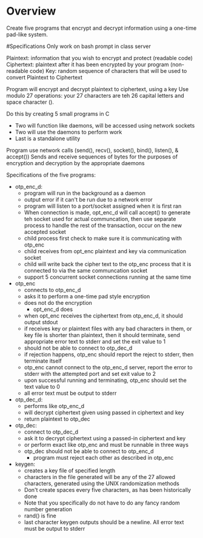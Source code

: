 # Overview
 Create five programs that encrypt and decrypt information using a one-time pad-like system.
 
#Specifications
 Only work on bash prompt in class server
 
 Plaintext: information that you wish to encrypt and protect (readable code)
 Ciphertext: plaintext after it has been encrypted by your program (non-readable code)
 Key: random sequence of characters that will be used to convert Plaintext to Ciphertext
 
 Program will encrypt and decrypt plaintext to ciphertext, using a key
 Use modulo 27 operations: your 27 characters are teh 26 capital letters and space character ().
 
 Do this by creating 5 small programs in C
 - Two will function like daemons, will be accessed using network sockets
 - Two will use the daemons to perform work
 - Last is a standalone utility
 
 Program use network calls (send(), recv(), socket(), bind(), listen(), & accept())
 Sends and receive sequences of bytes for the purposes of encryption and decryption by the appropriate daemons
 
 Specifications of the five programs:
 - otp_enc_d: 
    - program will run in the background as a daemon
    - output error if it can't be run due to a network error
    - program will listen to a port/socket assigned when it is first ran
    - When connection is made, opt_enc_d will call accept() to generate teh socket used for actual communcation, then use separate process to handle the rest of the transaction, occur on the new accepted socket
    - child process first check to make sure it is communicating with otp_enc
    - child receives from opt_enc plaintext and key via communication socket
    - child will write back the cipher text to the otp_enc process that it is connected to via the same communcation socket
    - support 5 concurrent socket connections running at the same time
 - otp_enc
    - connects to otp_enc_d
    - asks it to perform a one-time pad style encryption
    - does not do the encryption
      - opt_enc_d does
    - when opt_enc receives the ciphertext from otp_enc_d, it should output stdout
    - if receives key or plaintext files with any bad characters in them, or key file is shorter than plaintext, then it should terminate, send appropriate error text to stderr and set the exit value to 1
    - should not be able to connect to otp_dec_d
    - if rejection happens, otp_enc should report the reject to stderr, then terminate itself
    - otp_enc cannot connect to the otp_enc_d server, report the error to stderr with the attempted port and set exit value to 2
    - upon successful running and terminating, otp_enc should set the text value to 0
    - all error text must be output to stderr
 - otp_dec_d:
    - performs like otp_enc_d
    - will decrypt ciphertext given using passed in ciphertext and key
    - return plaintext to otp_dec
 - otp_dec: 
    - connect to otp_dec_d
    - ask it to decrypt ciphertext using a passed-in ciphertext and key
    - or perform exact like otp_enc and must be runnable in three ways
    - otp_dec should not be able to connect to otp_enc_d
      - program must reject each other as described in otp_enc
 - keygen: 
    - creates a key file of specified length
    - characters in the file generated will be any of the 27 allowed characters, generated using the UNIX randomization methods
    - Don't create spaces every five characters, as has been historically done
    - Note that you specifically do not have to do any fancy random number generation
    - rand() is fine
    - last character keygen outputs should be a newline. All error text must be output to stderr
